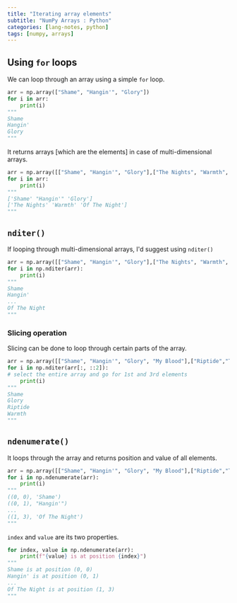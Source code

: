 ```yaml
---
title: "Iterating array elements"
subtitle: "NumPy Arrays : Python"
categories: [lang-notes, python]
tags: [numpy, arrays]
---
```


## Using `for` loops

We can loop through an array using a simple `for` loop.

```py
arr = np.array(["Shame", "Hangin'", "Glory"])
for i in arr:
    print(i)
"""
Shame
Hangin'
Glory
"""
```

It returns arrays [which are the elements] in case of multi-dimensional arrays.

```py
arr = np.array([["Shame", "Hangin'", "Glory"],["The Nights", "Warmth", "Of The Night"]])
for i in arr:
    print(i)
"""
['Shame' "Hangin'" 'Glory']
['The Nights' 'Warmth' 'Of The Night']
"""
```

## `nditer()`

If looping through multi-dimensional arrays, I'd suggest using `nditer()`

```py
arr = np.array([["Shame", "Hangin'", "Glory"],["The Nights", "Warmth", "Of The Night"]])
for i in np.nditer(arr):
    print(i)
"""
Shame
Hangin'
...
Of The Night
"""
```

### Slicing operation

Slicing can be done to loop through certain parts of the array.

```py
arr = np.array([["Shame", "Hangin'", "Glory", "My Blood"],["Riptide","The Nights", "Warmth", "Of The Night"]])
for i in np.nditer(arr[:, ::2]):
# select the entire array and go for 1st and 3rd elements
    print(i)
"""
Shame
Glory
Riptide
Warmth
"""
```

## `ndenumerate()`

It loops through the array and returns position and value of all elements.

```py
arr = np.array([["Shame", "Hangin'", "Glory", "My Blood"],["Riptide","The Nights", "Warmth", "Of The Night"]])
for i in np.ndenumerate(arr):
    print(i)
"""
((0, 0), 'Shame')
((0, 1), "Hangin'")
...
((1, 3), 'Of The Night')
"""
```

`index` and `value` are its two properties.

```py
for index, value in np.ndenumerate(arr):
    print(f"{value} is at position {index}")
"""
Shame is at position (0, 0)
Hangin' is at position (0, 1)
...
Of The Night is at position (1, 3)
"""
```
